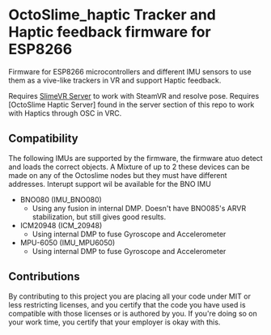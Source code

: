 # OctoSlime_haptic Tracker and Haptic feedback firmware for ESP8266

Firmware for ESP8266 microcontrollers and different IMU sensors to use them as a vive-like trackers in VR and support Haptic feedback.

Requires [SlimeVR Server](https://github.com/SlimeVR/SlimeVR-Server) to work with SteamVR and resolve pose.
Requires [OctoSlime Haptic Server] found in the server section of this repo to work with Haptics through OSC in VRC.


## Compatibility

The following IMUs are supported by the firmware, the firmware atuo detect and loads the correct objects.
A Mixture of up to 2 these devices can be made on any of the Octoslime nodes but they must have different addresses.
Interupt support wil be available for the BNO IMU

* BNO080 (IMU_BNO080)
  * Using any fusion in internal DMP. Doesn't have BNO085's ARVR stabilization, but still gives good results.
* ICM20948 (ICM_20948)
  * Using internal DMP to fuse Gyroscope and Accelerometer
* MPU-6050 (IMU_MPU6050)
  * Using internal DMP to fuse Gyroscope and Accelerometer

## Contributions

By contributing to this project you are placing all your code under MIT or less restricting licenses, and you certify that the code you have used is compatible with those licenses or is authored by you. If you're doing so on your work time, you certify that your employer is okay with this.
